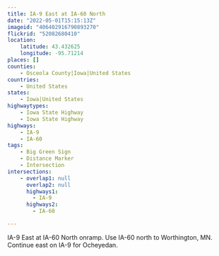 ```yaml
---
title: IA-9 East at IA-60 North
date: "2022-05-01T15:15:13Z"
imageid: "406402916790893270"
flickrid: "52082680410"
location:
    latitude: 43.432625
    longitude: -95.71214
places: []
counties:
    - Osceola County|Iowa|United States
countries:
    - United States
states:
    - Iowa|United States
highwaytypes:
    - Iowa State Highway
    - Iowa State Highway
highways:
    - IA-9
    - IA-60
tags:
    - Big Green Sign
    - Distance Marker
    - Intersection
intersections:
    - overlap1: null
      overlap2: null
      highways1:
        - IA-9
      highways2:
        - IA-60

---
```

IA-9 East at IA-60 North onramp.  Use IA-60 north to Worthington, MN.  Continue east on IA-9 for Ocheyedan.
